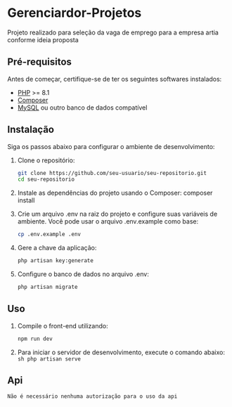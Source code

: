 # Gerenciardor-Projetos

Projeto realizado para seleção da vaga de emprego para a empresa artia conforme ideia proposta

## Pré-requisitos

Antes de começar, certifique-se de ter os seguintes softwares instalados:

- [PHP](https://www.php.net/downloads) >= 8.1
- [Composer](https://getcomposer.org/)
- [MySQL](https://www.mysql.com/downloads/) ou outro banco de dados compatível

## Instalação

Siga os passos abaixo para configurar o ambiente de desenvolvimento:

1.  Clone o repositório:
    ```sh
    git clone https://github.com/seu-usuario/seu-repositorio.git
    cd seu-repositorio
    ```

2.  Instale as dependências do projeto usando o Composer:
    composer install

3.  Crie um arquivo .env na raiz do projeto e configure suas variáveis de ambiente. Você pode usar o arquivo .env.example como base:
    ```sh
    cp .env.example .env
    ```

4.  Gere a chave da aplicação:
    ```sh
    php artisan key:generate
    ```

5.  Configure o banco de dados no arquivo .env:
    ```sh
    php artisan migrate
    ```

## Uso

1.  Compile o front-end utilizando:
    ```sh
    npm run dev
    ```

2.   Para iniciar o servidor de desenvolvimento, execute o comando abaixo:
    ```sh
    php artisan serve
    ```

## Api

    Não é necessário nenhuma autorização para o uso da api
